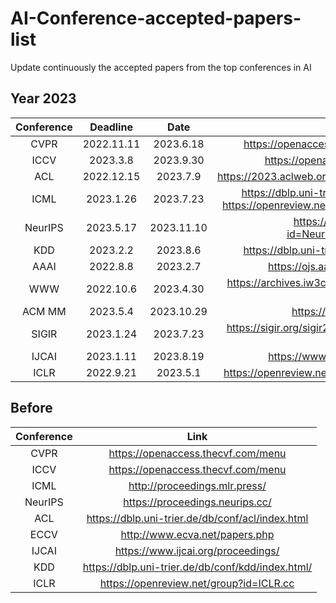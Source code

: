 # AI-Conference-accepted-papers-list

Update continuously the accepted papers from the top conferences in AI

## Year 2023
|Conference|Deadline|Date|Link|
|:----:|:----:|:----:|:----:|
|CVPR|2022.11.11|2023.6.18|https://openaccess.thecvf.com/CVPR2023?day=all|
|ICCV|2023.3.8|2023.9.30|https://openaccess.thecvf.com/ICCV2023|
|ACL|2022.12.15|2023.7.9|https://2023.aclweb.org/program/accepted_main_conference/|
|ICML|2023.1.26|2023.7.23|https://dblp.uni-trier.de/db/conf/icml/icml2023.html <br> https://openreview.net/group?id=ICML.cc/2023/Conference|
|NeurIPS|2023.5.17|2023.11.10|https://openreview.net/group?id=NeurIPS.cc/2023/Conference|
|KDD|2023.2.2|2023.8.6|https://dblp.uni-trier.de/db/conf/kdd/kdd2023.html|
|AAAI|2022.8.8|2023.2.7|https://ojs.aaai.org/index.php/AAAI/index|
|WWW|2022.10.6|2023.4.30|https://archives.iw3c2.org/www2023/program/accepted-papers/|
|ACM MM|2023.5.4|2023.10.29|https://www.acmmm2023.org/|
|SIGIR|2023.1.24|2023.7.23|https://sigir.org/sigir2023/program/accepted-papers/full-papers/|
|IJCAI|2023.1.11|2023.8.19|https://www.ijcai.org/proceedings/2023/|
|ICLR|2022.9.21|2023.5.1|https://openreview.net/group?id=ICLR.cc/2023/Conference|

## Before
|Conference|Link|
|:----:|:----:|
|CVPR| https://openaccess.thecvf.com/menu|
|ICCV| https://openaccess.thecvf.com/menu|
|ICML| http://proceedings.mlr.press/|
|NeurIPS| https://proceedings.neurips.cc/|
|ACL| https://dblp.uni-trier.de/db/conf/acl/index.html|
|ECCV| http://www.ecva.net/papers.php|
|IJCAI| https://www.ijcai.org/proceedings/|
|KDD| https://dblp.uni-trier.de/db/conf/kdd/index.html/|
|ICLR| https://openreview.net/group?id=ICLR.cc|
